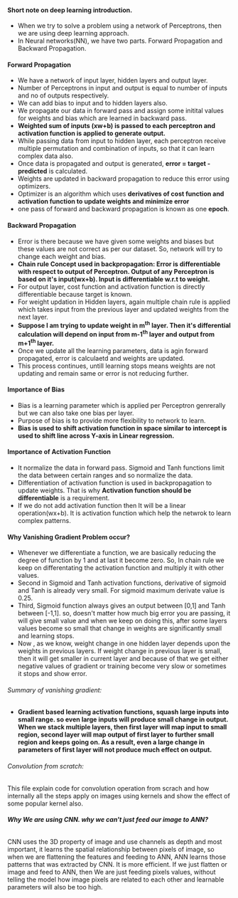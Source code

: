 #### Short note on deep learning introduction.
* When we try to solve a problem using a network of Perceptrons, then we are using deep learning approach.
* In Neural networks(NN), we have two parts. Forward Propagation and Backward Propagation.
#### Forward Propagation
* We have a network of input layer, hidden layers and output layer.
* Number of Perceptrons in input and output is equal to number of inputs and no of outputs respectively.
* We can add bias to input and to hidden layers also.
* We propagate our data in forward pass and assign some initital values for weights and bias which are learned in backward pass.
* <b>Weighted sum of inputs (xw+b) is passed to each perceptron and activation function is applied to generate output.</b>
* While passing data from input to hidden layer, each perceptron receive multiple permutation and combination of inputs, so that it can learn complex data also.
* Once data is propagated and output is generated, <b>error = target - predicted</b> is calculated.
* Weights are updated in backward propagation to reduce this error using optimizers.
* Optimizer is an algorithm which uses <b>derivatives of cost function and activation function to update weights and minimize error</b>
* one pass of forward and backward propagation is known as one <b>epoch</b>.
#### Backward Propagation
* Error is there because we have given some weights and biases but these values are not correct as per our dataset. So, network will try to change each weight and bias.
* <b>Chain rule Concept used in backpropagation: Error is differentiable with respect to output of Perceptron. Output of any Perceptron is based on it's input(wx+b). Input is differentiable w.r.t to weight.</b>
* For output layer, cost function and activation function is directly differentiable because target is known.
* For weight updation in Hidden layers, again multiple chain rule is applied which takes input from the previous layer and updated weights from the next layer.
* <b>Suppose I am trying to update weight in m<sup>th</sup> layer. Then it's differential calculation will depend on input from m-1<sup>th</sup> layer and output from m+1<sup>th</sup> layer.</b>
* Once we update all the learning parameters, data is agin forward propagated, error is calculaetd and weights are updated.
* This process continues, untill learning stops means weights are not updating and remain same or error is not reducing further.
#### Importance of Bias
* Bias is a learning parameter which is applied per Perceptron genrerally but we can also take one bias per layer. 
* Purpose of bias is to provide more flexibility to network to learn.
* <b>Bias is used to shift activation function in space similar to intercept is used to shift line across Y-axis in Linear regression.</b> 
#### Importance of Activation Function
* It normalize the data in forward pass. Sigmoid and Tanh functions limit the data between certain ranges and so normalize the data.
* Differentiation of activation function is used in backpropagation to update weights. That is why <b>Activation function should be differentiable</b> is a requirement.
* If we do not add activation function then It will be a linear operation(wx+b). It is activation function which help the netwrok to learn complex patterns.
#### Why Vanishing Gradient Problem occur?
* Whenever we differentiate a function, we are basically reducing the degree of function by 1 and at last it become zero. So, In chain rule we keep on differentating the activation function and multiply it with other values.
* Second in Sigmoid and Tanh activation functions, derivative of sigmoid and Tanh is already very small. For sigmoid maximum derivate value is 0.25. 
* Third, Sigmoid function always gives an output between [0,1] and Tanh between [-1,1]. so, doesn't matter how much big error you are passing, it will give small value and when we keep on doing this, after some layers values become so small that change in weights are significantly small and learning stops.
* Now , as we know, weight change in one hidden layer depends upon the weights in previous layers. If weight change in previous layer is small, then it will get smaller in current layer and because of that we get either negative values of gradient or training become very slow or sometimes it stops and show error.
###### Summary of vanishing gradient: 
* <b>Gradient based learning activation functions, squash large inputs into small range. so even large inputs will produce small change in output. When we stack multiple layers, then first layer will map input to small region, second layer will map output of first layer to further small region and keeps going on. As a result, even a large change in parameters of first layer will not produce much effect on output.</b>

###### Convolution from scratch: 
This file explain code for convolution operation from scrach and how internally all the steps apply on images using kernels and show the effect of some popular kernel also.

###### <b>Why We are using CNN. why we can't just feed our image to ANN?</b>
CNN uses the 3D property of image and use channels as depth and most important, it learns the spatial relationship between pixels of image, so when we are flattening the features and feeding to ANN, ANN learns those patterns that was extracted by CNN. It is more efficient. If we just flatten or image and feed to ANN, then We are just feeding pixels values, without telling the model how image pixels are related to each other and learnable parameters will also be too high.
